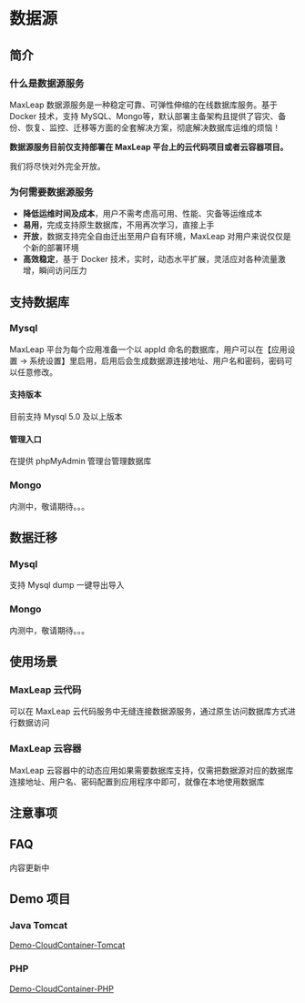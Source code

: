 # 数据源

## 简介

### 什么是数据源服务
MaxLeap 数据源服务是一种稳定可靠、可弹性伸缩的在线数据库服务。基于 Docker 技术，支持 MySQL、Mongo等，默认部署主备架构且提供了容灾、备份、恢复、监控、迁移等方面的全套解决方案，彻底解决数据库运维的烦恼！

**数据源服务目前仅支持部署在 MaxLeap 平台上的云代码项目或者云容器项目。**

我们将尽快对外完全开放。

### 为何需要数据源服务

* **降低运维时间及成本**，用户不需考虑高可用、性能、灾备等运维成本
*  **易用**，完成支持原生数据库，不用再次学习，直接上手
*  **开放**，数据支持完全自由迁出至用户自有环境，MaxLeap 对用户来说仅仅是个新的部署环境
*  **高效稳定**，基于 Docker 技术，实时，动态水平扩展，灵活应对各种流量激增，瞬间访问压力


## 支持数据库

### Mysql

MaxLeap 平台为每个应用准备一个以 appId 命名的数据库，用户可以在【应用设置 -> 系统设置】里启用，启用后会生成数据源连接地址、用户名和密码，密码可以任意修改。

#### 支持版本
目前支持 Mysql 5.0 及以上版本

#### 管理入口

在提供 phpMyAdmin 管理台管理数据库

### Mongo
内测中，敬请期待。。。

## 数据迁移

### Mysql
支持 Mysql dump 一键导出导入

### Mongo
内测中，敬请期待。。。

## 使用场景
### MaxLeap 云代码
可以在 MaxLeap 云代码服务中无缝连接数据源服务，通过原生访问数据库方式进行数据访问
### MaxLeap 云容器
MaxLeap 云容器中的动态应用如果需要数据库支持，仅需把数据源对应的数据库连接地址、用户名、密码配置到应用程序中即可，就像在本地使用数据库

## 注意事项



## FAQ
内容更新中

## Demo 项目
### Java Tomcat
[Demo-CloudContainer-Tomcat](https://github.com/MaxLeap/Demo-CloudContainer-Tomcat)

### PHP
[Demo-CloudContainer-PHP](https://github.com/MaxLeap/Demo-CloudContainer-PHP)

